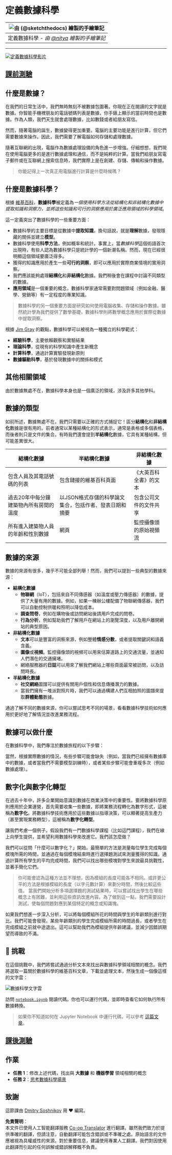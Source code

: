 <!--
CO_OP_TRANSLATOR_METADATA:
{
  "original_hash": "2583a9894af7123b2fcae3376b14c035",
  "translation_date": "2025-08-25T16:52:33+00:00",
  "source_file": "1-Introduction/01-defining-data-science/README.md",
  "language_code": "hk"
}
-->
# 定義數據科學

| ![ 由 [(@sketchthedocs)](https://sketchthedocs.dev) 繪製的手繪筆記 ](../../sketchnotes/01-Definitions.png) |
| :----------------------------------------------------------------------------------------------------: |
|              定義數據科學 - _由 [@nitya](https://twitter.com/nitya) 繪製的手繪筆記_                       |

---

[![定義數據科學影片](../../../../translated_images/video-def-ds.6623ee2392ef1abf6d7faf3fad10a4163642811749da75f44e35a5bb121de15c.hk.png)](https://youtu.be/beZ7Mb_oz9I)

## [課前測驗](https://purple-hill-04aebfb03.1.azurestaticapps.net/quiz/0)

## 什麼是數據？
在我們的日常生活中，我們無時無刻不被數據包圍著。你現在正在閱讀的文字就是數據。你智能手機裡朋友的電話號碼列表是數據，你手錶上顯示的當前時間也是數據。作為人類，我們天生就會處理數據，比如數錢或者給朋友寫信。

然而，隨著電腦的誕生，數據變得更加重要。電腦的主要功能是進行計算，但它們需要數據來操作。因此，我們需要了解電腦如何存儲和處理數據。

隨著互聯網的出現，電腦作為數據處理設備的角色進一步增強。仔細想想，我們現在使用電腦更多的是進行數據處理和通信，而不是純粹的計算。當我們給朋友寫電子郵件或在互聯網上搜索信息時，我們實際上是在創建、存儲、傳輸和操作數據。
> 你能記得上一次真正用電腦進行計算是什麼時候嗎？

## 什麼是數據科學？

根據 [維基百科](https://en.wikipedia.org/wiki/Data_science)，**數據科學**被定義為*一個使用科學方法從結構化和非結構化數據中提取知識和洞察力，並將這些知識和可行的洞察應用於廣泛應用領域的科學領域*。

這一定義突出了數據科學的一些重要方面：

* 數據科學的主要目標是從數據中**提取知識**，換句話說，就是**理解**數據，發現隱藏的關係並建立**模型**。
* 數據科學使用**科學方法**，例如概率和統計。事實上，當*數據科學*這個術語首次出現時，有些人認為數據科學只是統計學的一個新潮名稱。然而，現在已經很明顯這個領域要廣泛得多。
* 獲得的知識應用於產生一些**可行的洞察**，即可以應用於實際商業情境的實用洞察。
* 我們應該能夠處理**結構化**和**非結構化**數據。我們稍後會在課程中討論不同類型的數據。
* **應用領域**是一個重要的概念，數據科學家通常需要對問題領域（例如金融、醫學、營銷等）有一定程度的專業知識。

> 數據科學的另一個重要方面是研究如何使用電腦收集、存儲和操作數據。雖然統計學為我們提供了數學基礎，數據科學則將數學概念應用於實際從數據中提取洞察。

根據 [Jim Gray](https://en.wikipedia.org/wiki/Jim_Gray_(computer_scientist)) 的觀點，數據科學可以被視為一種獨立的科學範式：
* **經驗科學**，主要依賴觀察和實驗結果
* **理論科學**，從現有的科學知識中產生新概念
* **計算科學**，通過計算實驗發現新原則
* **數據驅動科學**，基於發現數據中的關係和模式

## 其他相關領域

由於數據無處不在，數據科學本身也是一個廣泛的領域，涉及許多其他學科。

## 數據的類型

如前所述，數據無處不在。我們只需要以正確的方式捕捉它！區分**結構化**和**非結構化**數據是很有用的。前者通常以某種結構化的形式表示，通常是表格或多個表格，而後者則只是文件的集合。有時我們還會提到**半結構化**數據，它具有某種結構，但可能差異很大。

| 結構化數據                                                               | 半結構化數據                                                                                   | 非結構化數據                          |
| ------------------------------------------------------------------------ | --------------------------------------------------------------------------------------------- | ------------------------------------- |
| 包含人員及其電話號碼的列表                                               | 包含鏈接的維基百科頁面                                                                         | 《大英百科全書》的文本                |
| 過去20年中每分鐘建築物內所有房間的溫度                                   | 以JSON格式存儲的科學論文集合，包括作者、發表日期和摘要                                         | 包含公司文件的文件共享                |
| 所有進入建築物人員的年齡和性別數據                                       | 網頁                                                                                           | 監控攝像頭的原始視頻流                |

## 數據的來源

數據的來源有很多，幾乎不可能全部列舉！然而，我們可以提到一些典型的數據來源：

* **結構化數據**
  - **物聯網**（IoT），包括來自不同傳感器（如溫度或壓力傳感器）的數據，提供了大量有用的數據。例如，如果一棟辦公樓配備了物聯網傳感器，我們可以自動控制供暖和照明以降低成本。
  - **調查問卷**，例如在購物後或訪問網站後請用戶完成的問卷。
  - **行為分析**，例如幫助我們了解用戶在網站上的瀏覽深度，以及用戶離開網站的典型原因。
* **非結構化數據**
  - **文本**可以是豐富的洞察來源，例如整體**情感分數**，或者提取關鍵詞和語義含義。
  - **圖像**或**視頻**。監控攝像頭的視頻可以用來估算道路上的交通流量，並通知人們潛在的交通擁堵。
  - 網絡服務器的**日誌**可以用來了解我們網站上哪些頁面最常被訪問，以及訪問時長。
* **半結構化數據**
  - **社交網絡**圖譜可以提供有關用戶個性和信息傳播潛力的數據。
  - 當我們擁有一堆派對照片時，我們可以通過構建人們互相拍照的圖譜來提取**群體動態**數據。

通過了解不同的數據來源，你可以嘗試思考不同的場景，看看數據科學技術如何應用於更好地了解情況並改進業務流程。

## 數據可以做什麼

在數據科學中，我們專注於數據旅程的以下步驟：

當然，根據實際數據的情況，有些步驟可能會缺失（例如，當我們已經擁有數據庫中的數據，或者當我們不需要模型訓練時），或者某些步驟可能會重複多次（例如數據處理）。

## 數字化與數字化轉型

在過去十年中，許多企業開始意識到數據在商業決策中的重要性。要將數據科學原則應用於企業運營，首先需要收集一些數據，即將業務流程轉化為數字形式，這被稱為**數字化**。將數據科學技術應用於這些數據以指導決策，可以顯著提高生產力（甚至實現業務轉型），這被稱為**數字化轉型**。

讓我們考慮一個例子。假設我們有一門數據科學課程（比如這門課程），我們在線上向學生提供，並希望利用數據科學來改進它。我們該怎麼做？

我們可以從問「什麼可以數字化？」開始。最簡單的方法是測量每位學生完成每個模塊所需的時間，並通過在每個模塊結束時進行選擇題測試來測量獲得的知識。通過計算所有學生的平均完成時間，我們可以找出哪些模塊對學生來說最具挑戰性，並著手簡化它們。
> 你可能會認為這種方法並不理想，因為模組的長度可能各不相同。或許更公平的方法是根據模組的長度（以字元數計算）來劃分時間，然後比較這些值。
當我們開始分析多項選擇題的測試結果時，可以嘗試找出學生在哪些概念上有困難，並利用這些資訊改進內容。為了做到這一點，我們需要設計測試，使每個問題對應到某個特定的概念或知識塊。

如果我們想進一步深入分析，可以將每個模組所花的時間與學生的年齡類別進行對比。我們可能會發現，某些年齡類別的學生完成模組所需的時間過長，或者學生在完成模組之前就中途退出。這可以幫助我們為模組提供年齡建議，並減少因錯誤期望而導致的不滿。

## 🚀 挑戰

在這個挑戰中，我們將嘗試通過分析文本來找出與數據科學領域相關的概念。我們將選取一篇關於數據科學的維基百科文章，下載並處理文本，然後生成一個像這樣的文字雲：

![數據科學文字雲](../../../../translated_images/ds_wordcloud.664a7c07dca57de017c22bf0498cb40f898d48aa85b3c36a80620fea12fadd42.hk.png)

訪問 [`notebook.ipynb`](../../../../../../../../../1-Introduction/01-defining-data-science/notebook.ipynb ':ignore') 閱讀代碼。你也可以運行代碼，並即時查看它如何執行所有數據轉換。

> 如果你不知道如何在 Jupyter Notebook 中運行代碼，可以參考 [這篇文章](https://soshnikov.com/education/how-to-execute-notebooks-from-github/)。

## [課後測驗](https://purple-hill-04aebfb03.1.azurestaticapps.net/quiz/1)

## 作業

* **任務 1**：修改上述代碼，找出與 **大數據** 和 **機器學習** 領域相關的概念
* **任務 2**：[思考數據科學場景](assignment.md)

## 致謝

這節課由 [Dmitry Soshnikov](http://soshnikov.com) 用 ♥️ 編寫。

**免責聲明**：  
本文件已使用人工智能翻譯服務 [Co-op Translator](https://github.com/Azure/co-op-translator) 進行翻譯。雖然我們致力於提供準確的翻譯，但請注意，自動翻譯可能包含錯誤或不準確之處。原始語言的文件應被視為具權威性的來源。對於重要信息，建議使用專業人工翻譯。我們對因使用此翻譯而引起的任何誤解或錯誤解釋概不負責。